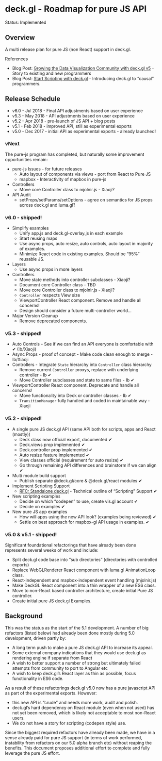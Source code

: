# deck.gl - Roadmap for pure JS API

Status: Implemented


## Overview

A multi release plan for pure JS (non React) support in deck.gl.


References

* Blog Post: [Growing the Data Visualization Community with deck.gl v5](https://eng.uber.com/deckgl-v5/) - Story to existing and new programmers
* Blog Post: [Start Scripting with deck.gl](https://eng.uber.com/deckgl-v5/) - Introducing deck.gl to “causal” programmers.


## Release Schedule

* v6.0 - Jul 2018 - Final API adjustments based on user experience
* v5.3 - May 2018 - API adjustments based on user experience
* v5.2 - Apr 2018 - pre-launch of JS API + blog posts
* v5.1 - Feb 2018 - improved API, still as experimental exports
* v5.0 - Dec 2017 - initial API as experimental exports - already launched!


### vNext

The pure-js program has completed, but naturally some improvement opportunities remain:

* pure-js Issues - for future releases
    * Auto layout of components via views - port from React to Pure JS
    * mapbox - Interactivity of mapbox in pure-js
* Controllers
    * Move core Controller class to mjolnir.js - Xiaoji?
* API Audit
    * setProps/setParams/setOptions - agree on semantics for JS props across deck.gl and luma.gl?


### v6.0 - shipped!

* Simplify examples
    * Unify app.js and deck.gl-overlay.js in each example
    * Start reusing maps
    * Use  async props, auto resize, auto controls, auto layout in majority of examples.
    * Minimize React code in existing examples. Should be “95%” reusable JS.
* Layers
    * Use async props in more layers
* Controllers
    * Move state methods into controller subclasses - Xiaoji?
    * Document core Controller class - TBD
    * Move core Controller class to mjolnir.js - Xiaoji?
    * `Controller` respects View size
    * ViewportController React component. Remove and handle all concerns!
    * Design should consider a future multi-controller world…
* Major Version Cleanup
    * Remove deprecated components.


### v5.3 - shipped!

* Auto Controls - See if we can find an API everyone is comfortable with  ✔ (Ib/Xiaoji)
* Async Props - proof of concept - Make code clean enough to merge - Ib/Xiaoji
* Controllers - Integrate `State` hierarchy into `Controller` class hierarchy
    * Remove current `Controller` proxys, replace with underlying controller - Ib ✔
    * Move Controller subclasses and state to same files - Ib ✔
* ViewportController React component. Deprecate and handle all concerns!
    * Move functionality into Deck or controller classes.- Ib ✔
    * `TransitionManager` fully handled and coded in maintainable way - Xiaoji


### v5.2 - shipped!

* A single pure JS deck.gl API (same API both for scripts, apps and React (mostly))
    * Deck class now official export, documented ✔
    * Deck.views prop implemented   ✔
    * Deck.controller prop implemented  ✔
    * Auto resize feature implemented  ✔
    * View classes official (requirement for auto resize)  ✔
    * Go through remaining API differences and brainstorm if we can align ✔
* Multi module build support
    * Publish separate @deck.gl/core & @deck.gl/react modules   ✔
* Implement Scripting Support
    * [RFC: Standalone deck.gl](https://docs.google.com/document/d/1OJI8Z25Wk4AGO6C7vqe9KSKwm6_kluuXXC-CzznSgvE) - Technical outline of “Scripting” Support   ✔
* New scripting examples
    * Decide on which “codepen” to use, create vis.gl account  ✔
    * Decide on examples ✔
* New pure JS app examples
    * How will apps using the new API look? (examples being reviewed)  ✔
    * Settle on best approach for mapbox-gl API usage in examples.  ✔


### v5.0 & v5.1 - shipped!

Significant foundational refactorings that have already been done represents several weeks of work and include:
* Split deck.gl code base into “sub directories” (directories with controlled exports)
* Replace WebGLRenderer React component with luma.gl AnimationLoop class.
* React-independent and mapbox-independent event handling (mjolnir.js)
* Make DeckGL React component into a thin wrapper of a new ES6 class.
* Move to non-React based controller architecture, create initial Pure JS controller.
* Create initial pure JS deck.gl Examples.


## Background

This was the status as the start of the 5.1 development. A number of big refactors (listed below) had already been done mostly during 5.0 development, driven partly by:

* A long term push to make a pure JS deck.gl API to increase its appeal.
* Some external company indications that they would use deck.gl as rendering engine if separate from React
* A wish to better support a number of strong but ultimately failed attempts from community to port to Angular etc
* A wish to keep deck.gl’s React layer as thin as possible, focus functionality in ES6 code.

As a result of these refactorings deck.gl v5.0 now has a pure javascript API as part of the experimental exports. However:

* this new API is “crude” and needs more work, audit and polish.
* deck.gl’s hard dependency on React module (even when not used) has not yet been removed, which is likely not acceptable to most non-React users.
* We do not have a story for scripting (codepen style) use.

Since the biggest required refactors have already been made, we have in a sense already paid for pure JS support (in terms of work performed, instability from refactors on our 5.0 alpha branch etc) without reaping the benefits. This document proposes additional effort to complete and fully leverage the pure JS effort.
